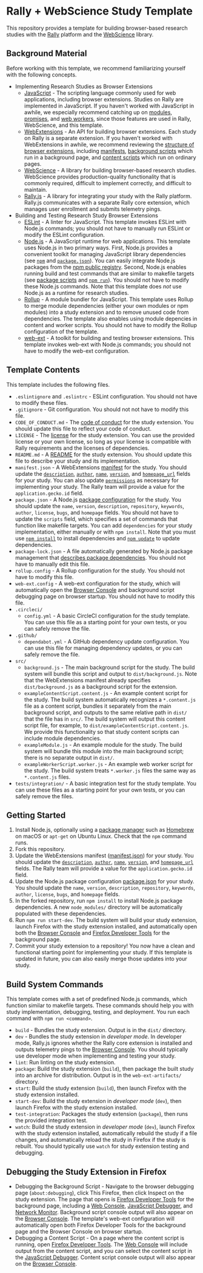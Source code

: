 # Rally + WebScience Study Template
This repository provides a template for building browser-based research studies with the [Rally](https://rally.mozilla.org/) platform and the [WebScience](https://github.com/mozilla-rally/web-science/) library.

## Background Material

Before working with this template, we recommend familiarizing yourself with the following concepts.

* Implementing Research Studies as Browser Extensions
  * [JavaScript](https://developer.mozilla.org/en-US/docs/Web/JavaScript/Guide/Introduction) - The scripting language commonly used for web applications, including browser extensions. Studies on Rally are implemented in JavaScript. If you haven't worked with JavaScript in awhile, we especially recommend catching up on [modules](https://developer.mozilla.org/en-US/docs/Web/JavaScript/Guide/Modules), [promises](https://developer.mozilla.org/en-US/docs/Web/JavaScript/Reference/Global_Objects/Promise), and [web workers](https://developer.mozilla.org/en-US/docs/Web/API/Web_Workers_API/Using_web_workers), since those features are used in Rally, WebScience, and this template.
  * [WebExtensions](https://developer.mozilla.org/en-US/docs/Mozilla/Add-ons/WebExtensions) - An API for building browser extensions. Each study on Rally is a separate extension. If you haven't worked with WebExtensions in awhile, we recommend reviewing the [structure of browser extensions](https://developer.mozilla.org/en-US/docs/Mozilla/Add-ons/WebExtensions/Anatomy_of_a_WebExtension), including [manifests](https://developer.mozilla.org/en-US/docs/Mozilla/Add-ons/WebExtensions/manifest.json), [background scripts](https://developer.mozilla.org/en-US/docs/Mozilla/Add-ons/WebExtensions/Anatomy_of_a_WebExtension#background_scripts) which run in a background page, and [content scripts](https://developer.mozilla.org/en-US/docs/Mozilla/Add-ons/WebExtensions/Content_scripts) which run on ordinary pages.
  * [WebScience](https://github.com/mozilla-rally/web-science/) - A library for building browser-based research studies. WebScience provides production-quality functionality that is commonly required, difficult to implement correctly, and difficult to maintain. 
  * [Rally.js](https://github.com/mozilla-rally/rally-core-addon/tree/master/support) - A library for integrating your study with the Rally platform. Rally.js communicates with a separate Rally core extension, which manages user enrollment and submits telemetry pings.
* Building and Testing Research Study Browser Extensions
  * [ESLint](https://eslint.org/) - A linter for JavaScript. This template invokes ESLint with Node.js commands; you should not have to manually run ESLint or modify the ESLint configuration.
  * [Node.js](https://nodejs.org/) - A JavaScript runtime for web applications. This template uses Node.js in two primary ways. First, Node.js provides a convenient toolkit for managing JavaScript library dependencies (see [`npm`](https://docs.npmjs.com/cli/v7/commands/npm) and [`package.json`](https://docs.npmjs.com/cli/v7/configuring-npm/package-json)). You can easily integrate Node.js packages from the [npm public registry](https://www.npmjs.com/). Second, Node.js enables running build and test commands that are similar to makefile targets (see [package scripts](https://docs.npmjs.com/cli/v7/using-npm/scripts) and [`npm run`](https://docs.npmjs.com/cli/v7/commands/npm-run-script)). You should not have to modify these Node.js commands. Note that this template does _not_ use Node.js as a runtime for research studies.
  * [Rollup](https://rollupjs.org/) - A module bundler for JavaScript. This template uses Rollup to merge module dependencies (either your own modules or npm modules) into a study extension and to remove unused code from dependencies. The template also enables using module depencies in content and worker scripts. You should not have to modify the Rollup configuration of the template.
  * [web-ext](https://extensionworkshop.com/documentation/develop/getting-started-with-web-ext/) - A toolkit for building and testing browser extensions. This template invokes web-ext with Node.js commands; you should not have to modify the web-ext configuration.

## Template Contents

This template includes the following files.

* `.eslintignore` and `.eslintrc` - ESLint configuration. You should not have to modify these files.
* `.gitignore` - Git configuration. You should not not have to modify this file.
* `CODE_OF_CONDUCT.md` - The [code of conduct](https://docs.github.com/en/communities/setting-up-your-project-for-healthy-contributions/adding-a-code-of-conduct-to-your-project) for the study extension. You should update this file to reflect your code of conduct.
* `LICENSE` - The [license](https://docs.github.com/en/github/creating-cloning-and-archiving-repositories/licensing-a-repository) for the study extension. You can use the provided license or your own license, so long as your license is compatible with Rally requirements and the licenses of dependencies.
* `README.md` - A [README](https://docs.github.com/en/github/creating-cloning-and-archiving-repositories/about-readmes) for the study extension. You should update this file to describe your study and its implementation.
* `manifest.json` - A WebExtensions [manifest](https://developer.mozilla.org/en-US/docs/Mozilla/Add-ons/WebExtensions/manifest.json) for the study. You should update the [`description`](https://developer.mozilla.org/en-US/docs/Mozilla/Add-ons/WebExtensions/manifest.json/description), [`author`](https://developer.mozilla.org/en-US/docs/Mozilla/Add-ons/WebExtensions/manifest.json/author), [`name`](https://developer.mozilla.org/en-US/docs/Mozilla/Add-ons/WebExtensions/manifest.json/name), [`version`](https://developer.mozilla.org/en-US/docs/Mozilla/Add-ons/WebExtensions/manifest.json/version), and [`homepage_url`](https://developer.mozilla.org/en-US/docs/Mozilla/Add-ons/WebExtensions/manifest.json/homepage_url) fields for your study. You can also update [`permissions`](https://developer.mozilla.org/en-US/docs/Mozilla/Add-ons/WebExtensions/manifest.json/permissions) as necessary for implementing your study. The Rally team will provide a value for the `application.gecko.id` field.
* `package.json` - A Node.js [package configuration](https://docs.npmjs.com/cli/v7/configuring-npm/package-json) for the study. You should update the `name`, `version`, `description`, `repository`, `keywords`, `author`, `license`, `bugs`, and `homepage` fields. You should not have to update the `scripts` field, which specifies a set of commands that function like makefile targets. You can add `dependencies` for your study implementation, either manually or with `npm install`. Note that you must use [`npm install`](https://docs.npmjs.com/cli/v7/commands/npm-install) to install dependencies and [`npm update`](https://docs.npmjs.com/cli/v7/commands/npm-update) to update dependencies.
* `package-lock.json` - A file automatically generated by Node.js package management that [describes package dependencies](https://docs.npmjs.com/cli/v7/configuring-npm/package-lock-json). You should not have to manually edit this file.
* `rollup.config` - A Rollup configuration for the study. You should not have to modify this file.
* `web-ext.config` - A web-ext configuration for the study, which will automatically open the [Browser Console](https://developer.mozilla.org/en-US/docs/Tools/Browser_Console) and background script debugging page on browser startup. You should not have to modify this file. 
* `.circleci/`
  * `config.yml` - A basic CircleCI configuration for the study template. You can use this file as a starting point for your own tests, or you can safely remove the file.
* `.github/`
  * `dependabot.yml` - A GitHub dependency update configuration. You can use this file for managing dependency updates, or you can safely remove the file.
* `src/`
  * `background.js` - The main background script for the study. The build system will bundle this script and output to `dist/background.js`. Note that the WebExtensions manifest already specifies `dist/background.js` as a background script for the extension.
  * `exampleContentScript.content.js` - An example content script for the study. The build system automatically recognizes a `*.content.js` file as a content script, bundles it separately from the main background script, and outputs to the same relative path in `dist/` that the file has in `src/`. The build system will output this content script file, for example, to `dist/exampleContentScript.content.js`. We provide this functionality so that study content scripts can include module dependencies.
  * `exampleModule.js` - An example module for the study. The build system will bundle this module into the main background script; there is no separate output in `dist/`.
  * `exampleWorkerScript.worker.js` - An example web worker script for the study. The build system treats `*.worker.js` files the same way as `*.content.js` files.
* `tests/integration/` - A basic integration test for the study template. You can use these files as a starting point for your own tests, or you can safely remove the files.

## Getting Started

1. Install Node.js, optionally using a [package manager](https://nodejs.org/en/download/package-manager/) such as [Homebrew](https://brew.sh/) on macOS or `apt-get` on Ubuntu Linux. Check that the `npm` command runs.
2. Fork this repository.
3. Update the WebExtensions manifest ([manifest.json](./manifest.json)) for your study. You should update the [`description`](https://developer.mozilla.org/en-US/docs/Mozilla/Add-ons/WebExtensions/manifest.json/description), [`author`](https://developer.mozilla.org/en-US/docs/Mozilla/Add-ons/WebExtensions/manifest.json/author), [`name`](https://developer.mozilla.org/en-US/docs/Mozilla/Add-ons/WebExtensions/manifest.json/name), [`version`](https://developer.mozilla.org/en-US/docs/Mozilla/Add-ons/WebExtensions/manifest.json/version), and [`homepage_url`](https://developer.mozilla.org/en-US/docs/Mozilla/Add-ons/WebExtensions/manifest.json/homepage_url) fields. The Rally team will provide a value for the `application.gecko.id` field.
4. Update the Node.js package configuration [package.json](./package.json) for your study. You should update the `name`, `version`, `description`, `repository`, `keywords`, `author`, `license`, `bugs`, and `homepage` fields.
5. In the forked repository, run `npm install` to install Node.js package dependencies. A new `node_modules/` directory will be automatically populated with these dependencies.
6. Run `npm run start-dev`. The build system will build your study extension, launch Firefox with the study extension installed, and automatically open both the [Browser Console](https://developer.mozilla.org/en-US/docs/Tools/Browser_Console) and [Firefox Developer Tools](https://developer.mozilla.org/en-US/docs/Tools) for the background page.
7. Commit your study extension to a repository! You now have a clean and functional starting point for implementing your study. If this template is updated in future, you can also easily merge those updates into your study.

## Build System Commands
This template comes with a set of predefined Node.js commands, which function similar to makefile targets. These commands should help you with study implementation, debugging, testing, and deployment. You run each command with `npm run <command>`.

* `build` - Bundles the study extension. Output is in the `dist/` directory.
* `dev` - Bundles the study extension in _developer mode_. In developer mode, Rally.js ignores whether the Rally core extension is installed and outputs telemetry pings to the [Browser Console](https://developer.mozilla.org/en-US/docs/Tools/Browser_Console). You should typically use developer mode when implementing and testing your study.
* `lint`: Run linting on the study extension.
* `package`: Build the study extension (`build`), then package the built study into an archive for distribution. Output is in the `web-ext-artifacts/` directory.
* `start`: Build the study extension (`build`), then launch Firefox with the study extension installed.
* `start-dev`: Build the study extension in _developer mode_ (`dev`), then launch Firefox with the study extension installed.
* `test-integration`: Packages the study extension (`package`), then runs the provided integration test.
* `watch`: Build the study extension in _developer mode_ (`dev`), launch Firefox with the study extension installed, automatically rebuild the study if a file changes, and automatically reload the study in Firefox if the study is rebuilt. You should typically use `watch` for study extension testing and debugging.

## Debugging the Study Extension in Firefox
* Debugging the Background Script - Navigate to the browser debugging page (`about:debugging`), click This Firefox, then click Inspect on the study extension. The page that opens is [Firefox Developer Tools](https://developer.mozilla.org/en-US/docs/Tools) for the background page, including a [Web Console](https://developer.mozilla.org/en-US/docs/Tools/Web_Console), [JavaScript Debugger](https://developer.mozilla.org/en-US/docs/Tools/Debugger), and [Network Monitor](https://developer.mozilla.org/en-US/docs/Tools/Network_Monitor). Background script console output will also appear on the [Browser Console](https://developer.mozilla.org/en-US/docs/Tools/Browser_Console). The template's web-ext configuration will automatically open both Firefox Developer Tools for the background page and the Browser Console on browser startup.
* Debugging a Content Script - On a page where the content script is running, open [Firefox Developer Tools](https://developer.mozilla.org/en-US/docs/Tools). The [Web Console](https://developer.mozilla.org/en-US/docs/Tools/Web_Console) will include output from the content script, and you can select the content script in the [JavaScript Debugger](https://developer.mozilla.org/en-US/docs/Tools/Debugger). Content script console output will also appear on the [Browser Console](https://developer.mozilla.org/en-US/docs/Tools/Browser_Console).

